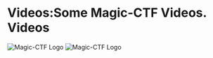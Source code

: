 Videos:Some Magic-CTF Videos.
Videos
======


![Magic-CTF Logo](magicctflogoultrares.png "[Magic-CTF Trailer, not out yet](deadlink)")
![Magic-CTF Logo](magicctflogoultrares.png "[How to make maps in Magic-CTF](https://www.youtube.com/watch?v=BGTFMxR04dg)")

